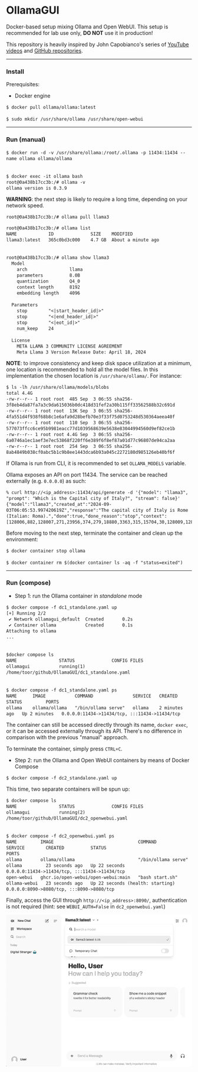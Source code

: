 # OllamaGUI
Docker-based setup mixing Ollama and Open WebUI. This setup is recommended for lab use only, **DO NOT** use it in production!

This repository is heavily inspired by John Capobianco's series of [YouTube videos](https://www.youtube.com/@johncapobianco2527) and [GitHub repositories](https://github.com/automateyournetwork).

---

### Install
Prerequisites:
- Docker engine

```
$ docker pull ollama/ollama:latest

$ sudo mkdir /usr/share/ollama /usr/share/open-webui
```

---

### Run (manual)
```
$ docker run -d -v /usr/share/ollama:/root/.ollama -p 11434:11434 --name ollama ollama/ollama


$ docker exec -it ollama bash
root@0a438b17cc3b:/# ollama -v
ollama version is 0.3.9
```

**WARNING**: the next step is likely to require a long time, depending on your network speed.
```
root@0a438b17cc3b:/# ollama pull llama3
```

```
root@0a438b17cc3b:/# ollama list
NAME         	ID          	SIZE  	MODIFIED
llama3:latest	365c0bd3c000	4.7 GB	About a minute ago


root@0a438b17cc3b:/# ollama show llama3
  Model
  	arch            	llama
  	parameters      	8.0B
  	quantization    	Q4_0
  	context length  	8192
  	embedding length	4096

  Parameters
  	stop    	"<|start_header_id|>"
  	stop    	"<|end_header_id|>"
  	stop    	"<|eot_id|>"
  	num_keep	24

  License
  	META LLAMA 3 COMMUNITY LICENSE AGREEMENT
  	Meta Llama 3 Version Release Date: April 18, 2024
```

**NOTE**: to improve consistency and keep disk space utilization at a minimum, one location is recommended to hold all the model files. In this implementation the chosen location is `/usr/share/ollama/`. For instance:
```
$ ls -lh /usr/share/ollama/models/blobs
total 4.4G
-rw-r--r-- 1 root root  485 Sep  3 06:55 sha256-3f8eb4da87fa7a3c9da615036b0dc418d31fef2a30b115ff33562588b32c691d
-rw-r--r-- 1 root root  13K Sep  3 06:55 sha256-4fa551d4f938f68b8c1e6afa9d28befb70e3f33f75d0753248d530364aeea40f
-rw-r--r-- 1 root root  110 Sep  3 06:55 sha256-577073ffcc6ce95b9981eacc77d1039568639e5638e83044994560d9ef82ce1b
-rw-r--r-- 1 root root 4.4G Sep  3 06:55 sha256-6a0746a1ec1aef3e7ec53868f220ff6e389f6f8ef87a01d77c96807de94ca2aa
-rw-r--r-- 1 root root  254 Sep  3 06:55 sha256-8ab4849b038cf0abc5b1c9b8ee1443dca6b93a045c2272180d985126eb40bf6f
```
If Ollama is run from CLI, it is recommended to set `OLLAMA_MODELS` variable.


Ollama exposes an API on port 11434. The service can be reached externally (e.g. `0.0.0.0`) as such:
```
% curl http://<ip_address>:11434/api/generate -d '{"model": "llama3", "prompt": "Which is the Capital city of Italy?", "stream": false}'
{"model":"llama3","created_at":"2024-09-03T06:05:53.997420619Z","response":"The capital city of Italy is Rome (Italian: Roma).","done":true,"done_reason":"stop","context":[128006,882,128007,271,23956,374,279,18880,3363,315,15704,30,128009,128006,78191,128007,271,791,6864,3363,315,15704,374,22463,320,70211,25,46601,570],"total_duration":30927400777,"load_duration":15572939780,"prompt_eval_count":18,"prompt_eval_duration":8153160000,"eval_count":13,"eval_duration":7142811000}%    
```

Before moving to the next step, terminate the container and clean up the environment:
```
$ docker container stop ollama

$ docker container rm $(docker container ls -aq -f "status=exited")
```

---

### Run (compose)
- Step 1: run the Ollama container in _standalone_ mode
```
$ docker compose -f dc1_standalone.yaml up
[+] Running 2/2
 ✔ Network ollamagui_default  Created       0.2s
 ✔ Container ollama           Created       0.1s
Attaching to ollama
...


$docker compose ls
NAME                STATUS              CONFIG FILES
ollamagui           running(1)          /home/toor/github/OllamaGUI/dc1_standalone.yaml


$ docker compose -f dc1_standalone.yaml ps
NAME      IMAGE           COMMAND               SERVICE   CREATED         STATUS         PORTS
ollama    ollama/ollama   "/bin/ollama serve"   ollama    2 minutes ago   Up 2 minutes   0.0.0.0:11434->11434/tcp, :::11434->11434/tcp
```

The container can still be accessed directly through its name, `docker exec`, or it can be accessed externally through its API. There's no difference in comparison with the previous "manual" approach.

To terminate the container, simply press `CTRL+C`.<br/>

- Step 2: run the Ollama and Open WebUI containers by means of Docker Compose
```
$ docker compose -f dc2_standalone.yaml up
```

This time, two separate containers will be spun up:
```
$ docker compose ls
NAME                STATUS              CONFIG FILES
ollamagui           running(2)          /home/toor/github/OllamaGUI/dc2_openwebui.yaml


$ docker compose -f dc2_openwebui.yaml ps
NAME         IMAGE                                COMMAND               SERVICE        CREATED          STATUS                             PORTS
ollama       ollama/ollama                        "/bin/ollama serve"   ollama         23 seconds ago   Up 22 seconds                      0.0.0.0:11434->11434/tcp, :::11434->11434/tcp
open-webui   ghcr.io/open-webui/open-webui:main   "bash start.sh"       ollama-webui   23 seconds ago   Up 22 seconds (health: starting)   0.0.0.0:8090->8080/tcp, :::8090->8080/tcp
```

Finally, access the GUI through `http://<ip_address>:8090/`, authentication is not required (hint: see `WEBUI_AUTH=False` in `dc2_openwebui.yaml`)<br/>

![Sample GUI screenshot](./assets/GUI.png)

